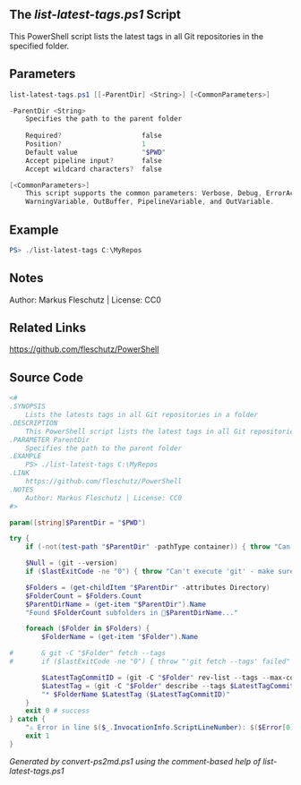 ## The *list-latest-tags.ps1* Script

This PowerShell script lists the latest tags in all Git repositories in the specified folder.

## Parameters
```powershell
list-latest-tags.ps1 [[-ParentDir] <String>] [<CommonParameters>]

-ParentDir <String>
    Specifies the path to the parent folder
    
    Required?                    false
    Position?                    1
    Default value                "$PWD"
    Accept pipeline input?       false
    Accept wildcard characters?  false

[<CommonParameters>]
    This script supports the common parameters: Verbose, Debug, ErrorAction, ErrorVariable, WarningAction, 
    WarningVariable, OutBuffer, PipelineVariable, and OutVariable.
```

## Example
```powershell
PS> ./list-latest-tags C:\MyRepos

```

## Notes
Author: Markus Fleschutz | License: CC0

## Related Links
https://github.com/fleschutz/PowerShell

## Source Code
```powershell
<#
.SYNOPSIS
	Lists the latests tags in all Git repositories in a folder
.DESCRIPTION
	This PowerShell script lists the latest tags in all Git repositories in the specified folder.
.PARAMETER ParentDir
	Specifies the path to the parent folder
.EXAMPLE
	PS> ./list-latest-tags C:\MyRepos
.LINK
	https://github.com/fleschutz/PowerShell
.NOTES
	Author: Markus Fleschutz | License: CC0
#>

param([string]$ParentDir = "$PWD")

try {
	if (-not(test-path "$ParentDir" -pathType container)) { throw "Can't access directory: $ParentDir" }

	$Null = (git --version)
	if ($lastExitCode -ne "0") { throw "Can't execute 'git' - make sure Git is installed and available" }

	$Folders = (get-childItem "$ParentDir" -attributes Directory)
	$FolderCount = $Folders.Count
	$ParentDirName = (get-item "$ParentDir").Name
	"Found $FolderCount subfolders in 📂$ParentDirName..."

	foreach ($Folder in $Folders) {
		$FolderName = (get-item "$Folder").Name

#		& git -C "$Folder" fetch --tags
#		if ($lastExitCode -ne "0") { throw "'git fetch --tags' failed" }

		$LatestTagCommitID = (git -C "$Folder" rev-list --tags --max-count=1)
		$LatestTag = (git -C "$Folder" describe --tags $LatestTagCommitID)
		"* $FolderName $LatestTag ($LatestTagCommitID)"
	}
	exit 0 # success
} catch {
	"⚠️ Error in line $($_.InvocationInfo.ScriptLineNumber): $($Error[0])"
	exit 1
}
```

*Generated by convert-ps2md.ps1 using the comment-based help of list-latest-tags.ps1*
